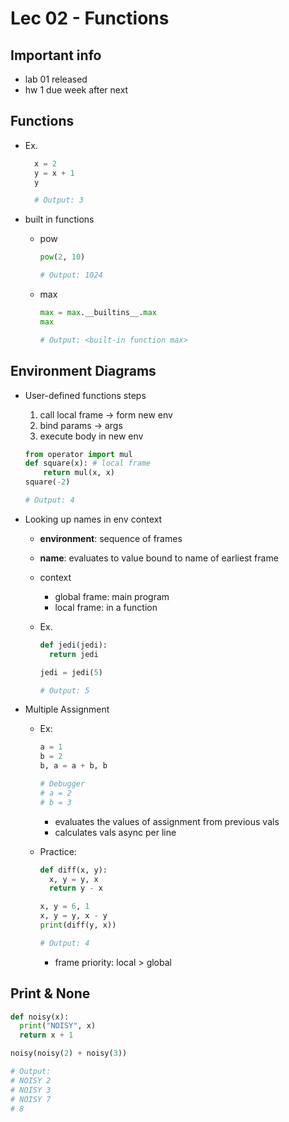 # Lec 02 - Functions

## Important info

- lab 01 released
- hw 1 due week after next

## Functions

- Ex.

  ```py
    x = 2
    y = x + 1
    y

    # Output: 3
  ```

- built in functions

  - pow

    ```py
    pow(2, 10)

    # Output: 1024
    ```

  - max

    ```py
    max = max.__builtins__.max
    max

    # Output: <built-in function max>
    ```

## Environment Diagrams

- User-defined functions steps

  1. call local frame -> form new env
  2. bind params -> args
  3. execute body in new env

  ```py
  from operator import mul
  def square(x): # local frame
      return mul(x, x)
  square(-2)

  # Output: 4
  ```

- Looking up names in env context

  - **environment**: sequence of frames
  - **name**: evaluates to value bound to name of earliest frame
  - context
    - global frame: main program
    - local frame: in a function
  - Ex.

    ```py
    def jedi(jedi):
      return jedi

    jedi = jedi(5)

    # Output: 5
    ```

- Multiple Assignment

  - Ex:

    ```py
    a = 1
    b = 2
    b, a = a + b, b

    # Debugger
    # a = 2
    # b = 3
    ```

    - evaluates the values of assignment from previous vals
    - calculates vals async per line

  - Practice:

    ```py
    def diff(x, y):
      x, y = y, x
      return y - x

    x, y = 6, 1
    x, y = y, x - y
    print(diff(y, x))

    # Output: 4
    ```

    - frame priority: local > global

## Print & None

```py
def noisy(x):
  print("NOISY", x)
  return x + 1

noisy(noisy(2) + noisy(3))

# Output:
# NOISY 2
# NOISY 3
# NOISY 7
# 8
```
